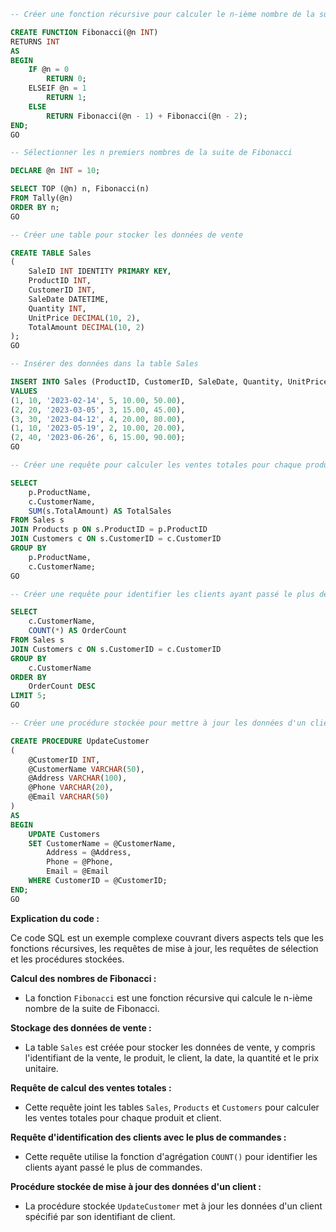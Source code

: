 ```sql
-- Créer une fonction récursive pour calculer le n-ième nombre de la suite de Fibonacci

CREATE FUNCTION Fibonacci(@n INT)
RETURNS INT
AS
BEGIN
    IF @n = 0
        RETURN 0;
    ELSEIF @n = 1
        RETURN 1;
    ELSE
        RETURN Fibonacci(@n - 1) + Fibonacci(@n - 2);
END;
GO

-- Sélectionner les n premiers nombres de la suite de Fibonacci

DECLARE @n INT = 10;

SELECT TOP (@n) n, Fibonacci(n)
FROM Tally(@n)
ORDER BY n;
GO

-- Créer une table pour stocker les données de vente

CREATE TABLE Sales
(
    SaleID INT IDENTITY PRIMARY KEY,
    ProductID INT,
    CustomerID INT,
    SaleDate DATETIME,
    Quantity INT,
    UnitPrice DECIMAL(10, 2),
    TotalAmount DECIMAL(10, 2)
);
GO

-- Insérer des données dans la table Sales

INSERT INTO Sales (ProductID, CustomerID, SaleDate, Quantity, UnitPrice, TotalAmount)
VALUES
(1, 10, '2023-02-14', 5, 10.00, 50.00),
(2, 20, '2023-03-05', 3, 15.00, 45.00),
(3, 30, '2023-04-12', 4, 20.00, 80.00),
(1, 10, '2023-05-19', 2, 10.00, 20.00),
(2, 40, '2023-06-26', 6, 15.00, 90.00);
GO

-- Créer une requête pour calculer les ventes totales pour chaque produit et client

SELECT
    p.ProductName,
    c.CustomerName,
    SUM(s.TotalAmount) AS TotalSales
FROM Sales s
JOIN Products p ON s.ProductID = p.ProductID
JOIN Customers c ON s.CustomerID = c.CustomerID
GROUP BY
    p.ProductName,
    c.CustomerName;
GO

-- Créer une requête pour identifier les clients ayant passé le plus de commandes

SELECT
    c.CustomerName,
    COUNT(*) AS OrderCount
FROM Sales s
JOIN Customers c ON s.CustomerID = c.CustomerID
GROUP BY
    c.CustomerName
ORDER BY
    OrderCount DESC
LIMIT 5;
GO

-- Créer une procédure stockée pour mettre à jour les données d'un client

CREATE PROCEDURE UpdateCustomer
(
    @CustomerID INT,
    @CustomerName VARCHAR(50),
    @Address VARCHAR(100),
    @Phone VARCHAR(20),
    @Email VARCHAR(50)
)
AS
BEGIN
    UPDATE Customers
    SET CustomerName = @CustomerName,
        Address = @Address,
        Phone = @Phone,
        Email = @Email
    WHERE CustomerID = @CustomerID;
END;
GO
```

**Explication du code :**

Ce code SQL est un exemple complexe couvrant divers aspects tels que les fonctions récursives, les requêtes de mise à jour, les requêtes de sélection et les procédures stockées.

**Calcul des nombres de Fibonacci :**
* La fonction `Fibonacci` est une fonction récursive qui calcule le n-ième nombre de la suite de Fibonacci.

**Stockage des données de vente :**
* La table `Sales` est créée pour stocker les données de vente, y compris l'identifiant de la vente, le produit, le client, la date, la quantité et le prix unitaire.

**Requête de calcul des ventes totales :**
* Cette requête joint les tables `Sales`, `Products` et `Customers` pour calculer les ventes totales pour chaque produit et client.

**Requête d'identification des clients avec le plus de commandes :**
* Cette requête utilise la fonction d'agrégation `COUNT()` pour identifier les clients ayant passé le plus de commandes.

**Procédure stockée de mise à jour des données d'un client :**
* La procédure stockée `UpdateCustomer` met à jour les données d'un client spécifié par son identifiant de client.